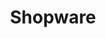 ---
draft: false
title: Shopware
content:
  id: shopware
  name: Shopware
  logo: /images/applications/e-commerce/shopware/logo.png
  website: https://www.shopware.com/
  iframe_website: /website-iframe/applications/e-commerce/shopware
  dashboardImage: /images/applications/e-commerce/shopware/screenshot-1.png
  short_description: Shopware is a modern eCommerce platform connecting enterprise-level capabilities with flexibility
  description: Comprehensive ecommerce solutions for all your B2C and B2B needs. Powered by the leading open commerce platform. Elevate your business with maximum flexibility, full scalability, and expert support every step of the way
  features:
    - title: Make it better and faster
      description: Performance, agility, and top-of-the-line security, fused into one powerful ecommerce software. Whether you’re the biggest global business player or on your way to becoming one – with Shopware you have everything you need to grow steadfast in a fast-paced world.
    - title: Be independent. Own your data and run your business on your terms
      description: "Get the best out of your docs and deliver error-free results. No matter whether you're working on a dissertation, an essay, or a book, or you just want to note down something."
    - title: Multilingual LanguageTool for a Multilingual World
      description: With complete access to the source code, your data is truly yours. No lock-ins, no compromises, no limits. Your freedom to grow. Own your data, own your destiny. It’s as simple as that.
    - title: Transform your business effortlessly. Scale up and lead the way.
      description: Whether B2C or B2B, whether physical goods or digital products – customize and automate your business operations intuitively, across all business models, and without writing code.
  screenshots:
    - /images/applications/e-commerce/shopware/screenshot-1.png
    - /images/applications/e-commerce/shopware/screenshot-2.png
---